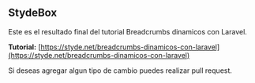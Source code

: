 ## StydeBox
Este es el resultado final del tutorial Breadcrumbs dinamicos con Laravel.

**Tutorial:** [https://styde.net/breadcrumbs-dinamicos-con-laravel](https://styde.net/breadcrumbs-dinamicos-con-laravel)

Si deseas agregar algun tipo de cambio puedes realizar pull request.
